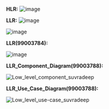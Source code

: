 **HLR:**
![image](https://user-images.githubusercontent.com/78857588/111020449-f2439280-83eb-11eb-87e1-2d5fe691424c.png)


**LLR:**
![image](https://user-images.githubusercontent.com/78857588/111020477-2f0f8980-83ec-11eb-972c-a81b80c1d926.png)

![image](https://user-images.githubusercontent.com/78857588/111020486-48b0d100-83ec-11eb-99a0-8ce8aacb5afe.png)

**LLR(99003784):**

![image](https://user-images.githubusercontent.com/78857077/111020703-d5a85a00-83ed-11eb-9835-74478349f92f.png)


**LLR_Component_Diagram(99003788):**

![Low_level_component_suvradeep](https://user-images.githubusercontent.com/78849542/111020823-86aef480-83ee-11eb-8a51-e50271bb3b49.png)


**LLR_Use_Case_Diagram(99003788):**

![Low_level_use-case_suvradeep](https://user-images.githubusercontent.com/78849542/111020873-cf66ad80-83ee-11eb-949f-74e7ee7d66a4.png)
